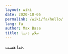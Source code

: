 ```yaml
---
layout: wiki
date: 2020-10-05
permalink: /wiki/fa/hello/
lang: fa
author: Max Base
title: سلام دنیا
---
```


خدا هست.
